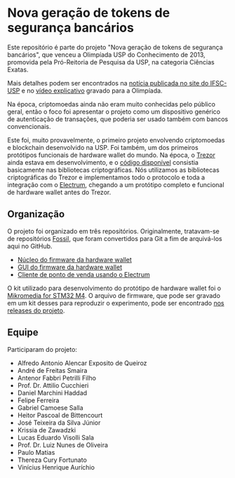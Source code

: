 # Nova geração de tokens de segurança bancários

Este repositório é parte do projeto "Nova geração de tokens de segurança bancários", que venceu a Olimpíada USP do Conhecimento de 2013, promovida pela Pró-Reitoria de Pesquisa da USP, na categoria Ciências Exatas.

Mais detalhes podem ser encontrados na [notícia publicada no site do IFSC-USP](https://www2.ifsc.usp.br/portal-ifsc/equipe-do-ifsc-vence-na-categoria-de-ciencias-exatas/) e no [vídeo explicativo](https://www.youtube.com/watch?v=5WpyPe-jFZw) gravado para a Olimpíada.

Na época, criptomoedas ainda não eram muito conhecidas pelo público geral, então o foco foi apresentar o projeto como um dispositivo genérico de autenticação de transações, que poderia ser usado também com bancos convencionais.

Este foi, muito provavelmente, o primeiro projeto envolvendo criptomoedas e blockchain desenvolvido na USP. Foi também, um dos primeiros protótipos funcionais de hardware wallet do mundo. Na época, o [Trezor](https://trezor.io) ainda estava em desenvolvimento, e o [código disponível](https://github.com/trezor/trezor-firmware/tree/7e41c2a5684b7038b401d6283c734b9221caae02) consistia basicamente nas bibliotecas criptográficas. Nós utilizamos as bibliotecas criptográficas do Trezor e implementamos todo o protocolo e toda a integração com o [Electrum](https://electrum.org), chegando a um protótipo completo e funcional de hardware wallet antes do Trezor.

## Organização

O projeto foi organizado em três repositórios. Originalmente, tratavam-se de repositórios [Fossil](https://fossil-scm.org), que foram convertidos para Git a fim de arquivá-los aqui no GitHub.

* [Núcleo do firmware da hardware wallet](https://github.com/thotypous/btctoken-gcc)
* [GUI do firmware da hardware wallet](https://github.com/thotypous/btctoken-mikroc)
* [Cliente de ponto de venda usando o Electrum](https://github.com/thotypous/btctoken-pointofsale)

O kit utilizado para desenvolvimento do protótipo de hardware wallet foi o [Mikromedia for STM32 M4](https://www.mikroe.com/mikromedia-3-stm32f4). O arquivo de firmware, que pode ser gravado em um kit desses para reproduzir o experimento, pode ser encontrado [nos releases do projeto](https://github.com/thotypous/btctoken-mikroc/releases/download/0.1/token.hex).

## Equipe

Participaram do projeto:

* Alfredo Antonio Alencar Exposito de Queiroz
* André de Freitas Smaira
* Antenor Fabbri Petrilli Filho
* Prof. Dr. Attilio Cucchieri
* Daniel Marchini Haddad
* Felipe Ferreira
* Gabriel Camoese Salla
* Heitor Pascoal de Bittencourt
* José Teixeira da Silva Júnior
* Krissia de Zawadzki
* Lucas Eduardo Visolli Sala
* Prof. Dr. Luiz Nunes de Oliveira
* Paulo Matias
* Thereza Cury Fortunato
* Vinícius Henrique Auríchio
